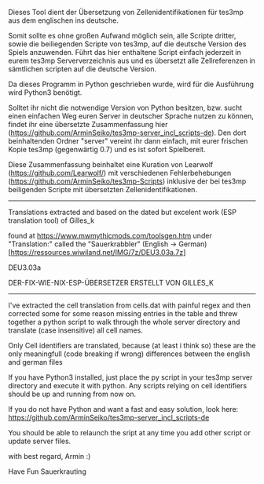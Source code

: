 Dieses Tool dient der Übersetzung von Zellenidentifikationen für tes3mp aus dem englischen ins deutsche.

Somit sollte es ohne großen Aufwand möglich sein, alle Scripte dritter, sowie die beiliegenden Scripte von tes3mp, auf die deutsche Version des Spiels anzuwenden.
Führt das hier enthaltene Script einfach jederzeit in eurem tes3mp Serververzeichnis aus und es übersetzt alle Zellreferenzen in sämtlichen scripten auf die deutsche Version.

Da dieses Programm in Python geschrieben wurde, wird für die Ausführung wird Python3 benötigt.



Solltet ihr nicht die notwendige Version von Python besitzen, bzw. sucht einen einfachen Weg euren Server in deutscher Sprache nutzen zu können,
findet ihr eine übersetzte Zusammenfassung hier (https://github.com/ArminSeiko/tes3mp-server_incl_scripts-de).
Den dort beinhaltenden Ordner "server" vereint ihr dann einfach, mit eurer frischen Kopie tes3mp (gegenwärtig 0.7) und es ist sofort Spielbereit.

Diese Zusammenfassung beinhaltet eine Kuration von Learwolf (https://github.com/Learwolf/)
mit verschiedenen Fehlerbehebungen (https://github.com/ArminSeiko/tes3mp-Scripts)
inklusive der bei tes3mp beiligenden Scripte mit übersetzten Zellenidentifikationen.


-----------------------

Translations extracted and based on the dated but excelent work (ESP translation tool) of Gilles_k

found at https://www.mwmythicmods.com/toolsgen.htm
under "Translation:" called the "Sauerkrabbler" (English -> German) [https://ressources.wiwiland.net/IMG/7z/DEU3.03a.7z]

DEU3.03a

DER-FIX-WIE-NIX-ESP-ÜBERSETZER
ERSTELLT VON GILLES_K

----------

I've extracted the cell translation from cells.dat with painful regex and then corrected some for some reason missing entries in the table
and threw together a python script to walk through the whole server directory and translate (case insensitive) all cell names.

Only Cell identifiers are translated, because (at least i think so) these are the only meaningfull (code breaking if wrong) differences between the english and german files


If you have Python3 installed, just place the py script in your tes3mp server directory and execute it with python.
Any scripts relying on cell identifiers should be up and running from now on.

If you do not have Python and want a fast and easy solution, look here:
https://github.com/ArminSeiko/tes3mp-server_incl_scripts-de

You should be able to relaunch the sript at any time you add other script or update server files.

with best regard, Armin :)

Have Fun Sauerkrauting
